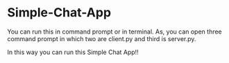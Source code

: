 # Simple-Chat-App

You can run this in command prompt or in terminal. As, you can open three command prompt in which two are client.py and third is server.py.

In this way you can run this Simple Chat App!!
